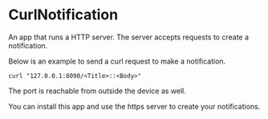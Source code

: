 # CurlNotification
An app that runs a HTTP server.
The server accepts requests to create a notification.

Below is an example to send a curl request to make a notification.
```
curl "127.0.0.1:8090/<Title>::<Body>"
```

The port is reachable from outside the device as well.

You can install this app and use the https server to create your notifications.
